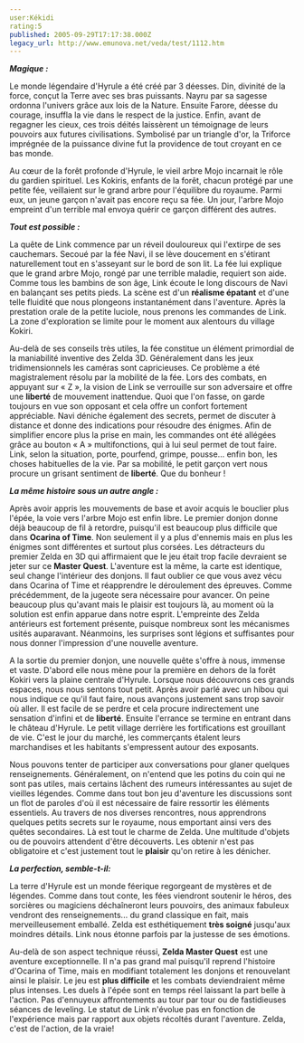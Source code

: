 ```yaml
---
user:Kékidi
rating:5
published: 2005-09-29T17:17:38.000Z
legacy_url: http://www.emunova.net/veda/test/1112.htm
---
```

_**Magique :**_  

  

Le monde légendaire d'Hyrule a été créé par 3 déesses. Din, divinité de la force, conçut la Terre avec ses bras puissants. Nayru par sa sagesse ordonna l'univers grâce aux lois de la Nature. Ensuite Farore, déesse du courage, insuffla la vie dans le respect de la justice. Enfin, avant de regagner les cieux, ces trois déités laissèrent un témoignage de leurs pouvoirs aux futures civilisations. Symbolisé par un triangle d'or, la Triforce imprégnée de la puissance divine fut la providence de tout croyant en ce bas monde.  

  

Au cœur de la forêt profonde d'Hyrule, le vieil arbre Mojo incarnait le rôle du gardien spirituel. Les Kokiris, enfants de la forêt, chacun protégé par une petite fée, veillaient sur le grand arbre pour l'équilibre du royaume. Parmi eux, un jeune garçon n'avait pas encore reçu sa fée. Un jour, l'arbre Mojo empreint d'un terrible mal envoya quérir ce garçon différent des autres.  

  

_**Tout est possible :**_  

  

La quête de Link commence par un réveil douloureux qui l'extirpe de ses cauchemars. Secoué par la fée Navi, il se lève doucement en s'étirant naturellement tout en s'asseyant sur le bord de son lit. La fée lui explique que le grand arbre Mojo, rongé par une terrible maladie, requiert son aide. Comme tous les bambins de son âge, Link écoute le long discours de Navi en balançant ses petits pieds. La scène est d'un **réalisme épatant** et d'une telle fluidité que nous plongeons instantanément dans l'aventure. Après la prestation orale de la petite luciole, nous prenons les commandes de Link. La zone d'exploration se limite pour le moment aux alentours du village Kokiri.  

  

Au-delà de ses conseils très utiles, la fée constitue un élément primordial de la maniabilité inventive des Zelda 3D. Généralement dans les jeux tridimensionnels les caméras sont capricieuses. Ce problème a été magistralement résolu par la mobilité de la fée. Lors des combats, en appuyant sur « Z », la vision de Link se verrouille sur son adversaire et offre une **liberté** de mouvement inattendue. Quoi que l'on fasse, on garde toujours en vue son opposant et cela offre un confort fortement appréciable. Navi déniche également des secrets, permet de discuter à distance et donne des indications pour résoudre des énigmes. Afin de simplifier encore plus la prise en main, les commandes ont été allégées grâce au bouton « A » multifonctions, qui à lui seul permet de tout faire. Link, selon la situation, porte, pourfend, grimpe, pousse... enfin bon, les choses habituelles de la vie. Par sa mobilité, le petit garçon vert nous procure un grisant sentiment de **liberté**. Que du bonheur !  

  

_**La même histoire sous un autre angle :**_  

  

Après avoir appris les mouvements de base et avoir acquis le bouclier plus l'épée, la voie vers l'arbre Mojo est enfin libre. Le premier donjon donne déjà beaucoup de fil à retordre, puisqu'il est beaucoup plus difficile que dans **Ocarina of Time**. Non seulement il y a plus d'ennemis mais en plus les énigmes sont différentes et surtout plus corsées. Les détracteurs du premier Zelda en 3D qui affirmaient que le jeu était trop facile devraient se jeter sur ce **Master Quest**. L'aventure est la même, la carte est identique, seul change l'intérieur des donjons. Il faut oublier ce que vous avez vécu dans Ocarina of Time et réapprendre le déroulement des épreuves. Comme précédemment, de la jugeote sera nécessaire pour avancer. On peine beaucoup plus qu'avant mais le plaisir est toujours là, au moment où la solution est enfin apparue dans notre esprit. L'empreinte des Zelda antérieurs est fortement présente, puisque nombreux sont les mécanismes usités auparavant. Néanmoins, les surprises sont légions et suffisantes pour nous donner l'impression d'une nouvelle aventure.  

  

A la sortie du premier donjon, une nouvelle quête s'offre à nous, immense et vaste. D'abord elle nous mène pour la première en dehors de la forêt Kokiri vers la plaine centrale d'Hyrule. Lorsque nous découvrons ces grands espaces, nous nous sentons tout petit. Après avoir parlé avec un hibou qui nous indique ce qu'il faut faire, nous avançons justement sans trop savoir où aller. Il est facile de se perdre et cela procure indirectement une sensation d'infini et de **liberté**. Ensuite l'errance se termine en entrant dans le château d'Hyrule. Le petit village derrière les fortifications est grouillant de vie. C'est le jour du marché, les commerçants étalent leurs marchandises et les habitants s'empressent autour des exposants.  

  

Nous pouvons tenter de participer aux conversations pour glaner quelques renseignements. Généralement, on n'entend que les potins du coin qui ne sont pas utiles, mais certains lâchent des rumeurs intéressantes au sujet de vieilles légendes. Comme dans tout bon jeu d'aventure les discussions sont un flot de paroles d'où il est nécessaire de faire ressortir les éléments essentiels. Au travers de nos diverses rencontres, nous apprendrons quelques petits secrets sur le royaume, nous emportant ainsi vers des quêtes secondaires. Là est tout le charme de Zelda. Une multitude d'objets ou de pouvoirs attendent d'être découverts. Les obtenir n'est pas obligatoire et c'est justement tout le **plaisir** qu'on retire à les dénicher.  

  

_**La perfection, semble-t-il:**_  

  

La terre d'Hyrule est un monde féerique regorgeant de mystères et de légendes. Comme dans tout conte, les fées viendront soutenir le héros, des sorcières ou magiciens déchaîneront leurs pouvoirs, des animaux fabuleux vendront des renseignements... du grand classique en fait, mais merveilleusement emballé. Zelda est esthétiquement **très soigné** jusqu'aux moindres détails. Link nous étonne parfois par la justesse de ses émotions.  

  

Au-delà de son aspect technique réussi, **Zelda Master Quest** est une aventure exceptionnelle. Il n'a pas grand mal puisqu'il reprend l'histoire d'Ocarina of Time, mais en modifiant totalement les donjons et renouvelant ainsi le plaisir. Le jeu est **plus difficile** et les combats deviendraient même plus intenses. Les duels à l'épée sont en temps réel laissant la part belle à l'action. Pas d'ennuyeux affrontements au tour par tour ou de fastidieuses séances de leveling. Le statut de Link n'évolue pas en fonction de l'expérience mais par rapport aux objets récoltés durant l'aventure. Zelda, c'est de l'action, de la vraie!